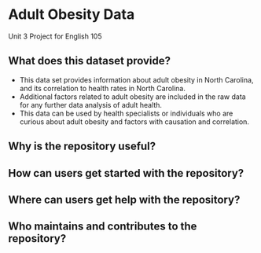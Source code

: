 # Adult Obesity Data
Unit 3 Project for English 105

## What does this dataset provide?
* This data set provides information about adult obesity in North Carolina, and its correlation to health rates in North Carolina. 
* Additional factors related to adult obesity are included in the raw data for any further data analysis of adult health.
* This data can be used by health specialists or individuals who are curious about adult obesity and factors with causation and correlation. 

## Why is the repository useful? 

## How can users get started with the repository?

## Where can users get help with the repository? 

## Who maintains and contributes to the repository?
